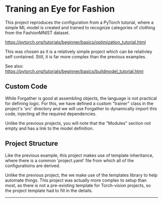 # Traning an Eye for Fashion

This project reproduces the configuration from a PyTorch tutorial, where a simple ML model is created and trained to recognize categories of clothing from the FashionMNIST dataset.

https://pytorch.org/tutorials/beginner/basics/optimization_tutorial.html

This was chosen as it is a relatively simple project which can be relativley self contained. Still, it is far more complex than the previous examples.

See also: https://pytorch.org/tutorials/beginner/basics/buildmodel_tutorial.html

## Custom Code

While Forgather is good at assembling objects, the language is not practical for defining logic. For this, we have defined a custom "trainer" class in the project's 'src' directory and we will use Forgather to dynamically import this code, injecting all the required dependencies.

Unlike the previous projects, you will note that the "Modules" section not empty and has a link to the model definition.

## Project Structure

Like the previous example, this project makes use of template inheritance, where there is a common 'project.yaml' file from which all of the configuratioins are derived.

Unlike the previous project, the we make use of the templates library to help automate things. This project was actually more complex to setup than most, as there is not a pre-existing template for Torch-vision projects, so the project template had to fill in the details.


---

